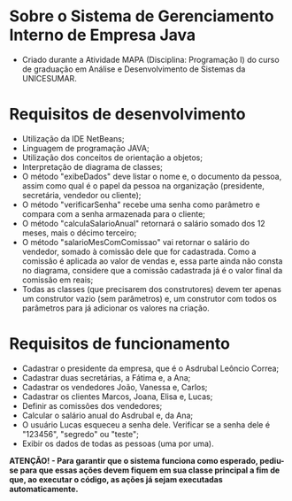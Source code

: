 # Sobre o Sistema de Gerenciamento Interno de Empresa Java
 * Criado durante a Atividade MAPA (Disciplina: Programação I) do curso de graduação em Análise e Desenvolvimento de Sistemas da UNICESUMAR.

# Requisitos de desenvolvimento
 * Utilização da IDE NetBeans;
 * Linguagem de programação JAVA;
 * Utilização dos conceitos de orientação a objetos;
 * Interpretação de diagrama de classes;
 * O método "exibeDados" deve listar o nome e, o documento da pessoa, assim como qual é o papel da pessoa na organização (presidente, secretária, vendedor ou cliente);
 * O método "verificarSenha" recebe uma senha como parâmetro e compara com a senha armazenada para o cliente;
 * O método "calculaSalarioAnual" retornará o salário somado dos 12 meses, mais o décimo terceiro;
 * O método "salarioMesComComissao" vai retornar o salário do vendedor, somado à comissão dele que for cadastrada. Como a comissão é aplicada ao valor de vendas e, essa parte ainda não consta no diagrama, considere que a comissão cadastrada já é o valor final da comissão em reais;
 * Todas as classes (que precisarem dos construtores) devem ter apenas um construtor vazio (sem parâmetros) e, um construtor com todos os parâmetros para já adicionar os valores na criação.
 
 # Requisitos de funcionamento
  * Cadastrar o presidente da empresa, que é o Asdrubal Leôncio Correa;
  * Cadastrar duas secretárias, a Fátima e, a Ana;
  * Cadastrar os vendedores João, Vanessa e, Carlos;
  * Cadastrar os clientes Marcos, Joana, Elisa e, Lucas;
  * Definir as comissões dos vendedores;
  * Calcular o salário anual do Asdrubal e, da Ana;
  * O usuário Lucas esqueceu a senha dele. Verificar se a senha dele é "123456", "segredo" ou "teste";
  * Exibir os dados de todas as pessoas (uma por uma).
  
  **ATENÇÃO! - Para garantir que o sistema funciona como esperado, pediu-se para que essas ações devem fiquem em sua classe principal a fim de que, ao executar o código, as ações já sejam executadas automaticamente.**
